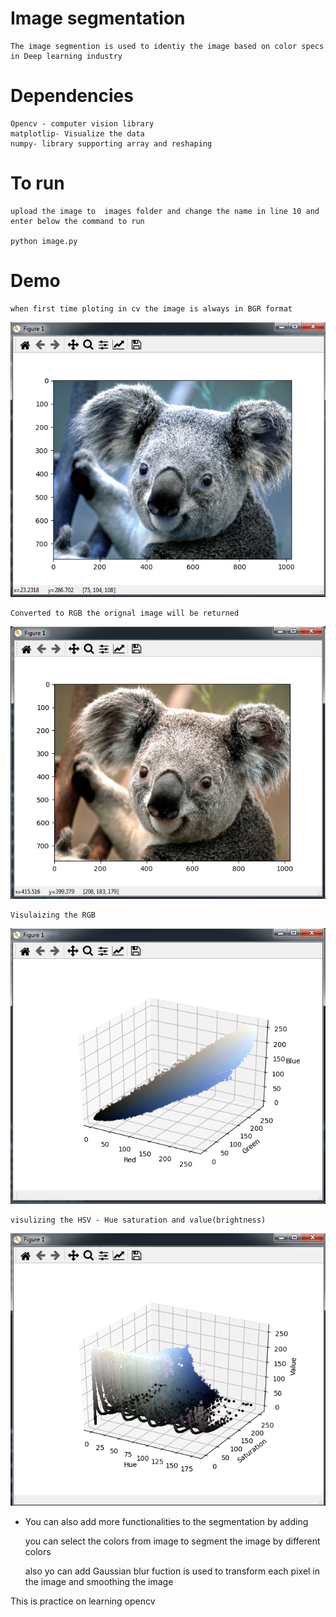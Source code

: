 # Image segmentation
    The image segmention is used to identiy the image based on color specs in Deep learning industry

# Dependencies
    Opencv - computer vision library
    matplotlip- Visualize the data
    numpy- library supporting array and reshaping

# To run  

    upload the image to  images folder and change the name in line 10 and enter below the command to run

    python image.py


# Demo

    when first time ploting in cv the image is always in BGR format

![image](images/Bgr.png)
   

    Converted to RGB the orignal image will be returned
    
![image](images/Rgb.png)

    
    Visulaizing the RGB 
![image](images/Rbgvis.png)

    visulizing the HSV - Hue saturation and value(brightness)
![image](images/hsvvis.png)




* You can also add more functionalities to the segmentation by adding
    
    you can select the colors from image to segment the image by different colors

    also yo can add Gaussian blur fuction is used to transform each pixel in the image and smoothing the image

This is practice on learning opencv
